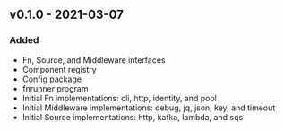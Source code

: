 ## v0.1.0 - 2021-03-07

### Added
* Fn, Source, and Middleware interfaces
* Component registry
* Config package
* fnrunner program
* Initial Fn implementations: cli, http, identity, and pool
* Initial Middleware implementations: debug, jq, json, key, and timeout
* Initial Source implementations: http, kafka, lambda, and sqs